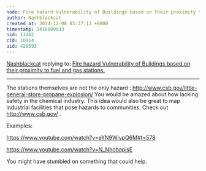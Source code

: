 ```yaml
---
node: Fire hazard Vulnerability of Buildings based on their proximity to fuel and gas stations.
author: Nashblackcat
created_at: 2014-12-08 03:37:13 +0000
timestamp: 1418009833
nid: 11442
cid: 10914
uid: 420593
---
```




[Nashblackcat](../profile/Nashblackcat) replying to: [Fire hazard Vulnerability of Buildings based on their proximity to fuel and gas stations.](../notes/christad92/12-07-2014/fire-hazard-vulnerability-of-buildings-based-on-their-proximity-to-fuel-and-gas-stations)

----
The stations themselves are not the only hazard : http://www.csb.gov/little-general-store-propane-explosion/  You would be amazed about how lacking safety in the chemical industry. This idea would also be great to map industrial facilities that pose hazards to communities.   Check out http://www.csb.gov/ .

Examples:

https://www.youtube.com/watch?v=eYN9WivpQ6M#t=578

https://www.youtube.com/watch?v=N_NhcbapisE

You might have stumbled on something that could help.